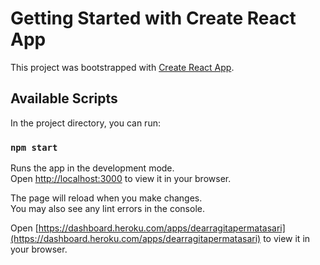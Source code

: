 # Getting Started with Create React App

This project was bootstrapped with [Create React App](https://github.com/facebook/create-react-app).

## Available Scripts

In the project directory, you can run:

### `npm start`

Runs the app in the development mode.\
Open [http://localhost:3000](http://localhost:3000) to view it in your browser.

The page will reload when you make changes.\
You may also see any lint errors in the console.

Open [https://dashboard.heroku.com/apps/dearragitapermatasari](https://dashboard.heroku.com/apps/dearragitapermatasari) to view it in your browser.